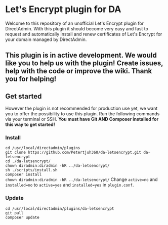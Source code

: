 # Let's Encrypt plugin for DA
Welcome to this repository of an unofficial Let's Encrypt plugin for DirectAdmin. With this plugin it should become very easy and fast to request and automatically install and renew certificates of Let's Encrypt for your domain managed by DirectAdmin.

## This plugin is in active development. We would like you to help us with the plugin! Create issues, help with the code or improve the wiki. Thank you for helping!

## Get started
However the plugin is not recommended for production use yet, we want you to offer the possibility to use this plugin. Run the following commands via your terminal or SSH. **You must have Git AND Composer installed for this way to get started!**

### Install
`cd /usr/local/directadmin/plugins`  
`git clone https://github.com/Petertjuh360/da-letsencrypt.git da-letsencrypt`  
`cd ./da-letsencrypt/`  
`chown diradmin:diradmin -hR ../da-letsencrypt/`  
`sh ./scripts/install.sh`  
`composer install`  
`chown diradmin:diradmin -hR ../da-letsencrypt/` 
Change `active=no` and `installed=no` to `active=yes` and `installed=yes` in `plugin.conf`.  

### Update
`cd /usr/local/directadmin/plugins/da-letsencrypt`  
`git pull`  
`composer update`  
